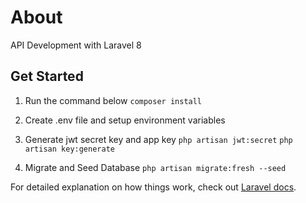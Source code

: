 # About

API Development with Laravel 8

## Get Started

1. Run the command below
   `composer install`

2. Create .env file and setup environment variables

3. Generate jwt secret key and app key
   `php artisan jwt:secret`
   `php artisan key:generate`

4. Migrate and Seed Database
   `php artisan migrate:fresh --seed`

For detailed explanation on how things work, check out [Laravel docs](https://laravel.com).
